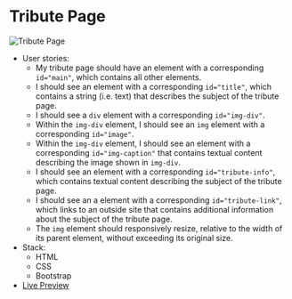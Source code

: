 # Tribute Page

![Tribute Page](https://github.com/erolaliyev/freeCodeCamp/blob/master/screenshots/tribute-page.png)

* User stories:
  * My tribute page should have an element with a corresponding `id="main"`, which contains all other elements.
  * I should see an element with a corresponding `id="title"`, which contains a string (i.e. text) that describes the subject of the tribute page.
  * I should see a `div` element with a corresponding `id="img-div"`.
  * Within the `img-div` element, I should see an `img` element with a corresponding `id="image"`.
  * Within the `img-div` element, I should see an element with a corresponding `id="img-caption"` that contains textual content describing the image shown in `img-div`.
  * I should see an element with a corresponding `id="tribute-info"`, which contains textual content describing the subject of the tribute page.
  * I should see an a element with a corresponding `id="tribute-link"`, which links to an outside site that contains additional information about the subject of the tribute page.
  * The `img` element should responsively resize, relative to the width of its parent element, without exceeding its original size.
* Stack:
  * HTML
  * CSS
  * Bootstrap
* [Live Preview](https://erol-fcc-tribute-page.surge.sh/)